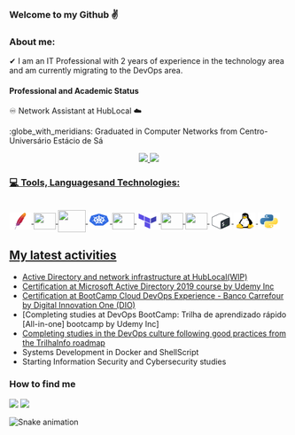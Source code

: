 ###  Welcome to my Github ✌️

### About me:

✔ I am an IT Professional with 2 years of experience in the technology area and am currently migrating to the DevOps area.

#### Professional and Academic Status

:infinity: Network Assistant at HubLocal :cloud:

:globe\_with\_meridians: Graduated in Computer Networks from Centro-Universário Estácio de Sá


<div align="center">
  <a href="https://github.com/ninomunich">
  <img height="180em" src="https://github-readme-stats-git-masterrstaa-rickstaa.vercel.app/api?username=ninomunich&show_icons=true&theme=gotham&include_all_commits=true&count_private=true"/>
  <img height="180em" src="https://github-readme-stats-git-masterrstaa-rickstaa.vercel.app/api/top-langs/?username=ninomunich&layout=compact&langs_count=7&theme=gotham"/>
</div>


### 💻 Tools, Languages ​​and Technologies:

</div>
 <div style="display: inline_block"><br>
 <img align="center" alt="NMunich-Apache" height="30" width="40" src="https://raw.githubusercontent.com/devicons/devicon/master/icons/apache/apache-original.svg">
 <img align="center" height="30" width="40" src="https://cdn.jsdelivr.net/gh/devicons/devicon/icons/git/git-original.svg">
 <img align="center" height="40" width="50" src="https://cdn.jsdelivr.net/gh/devicons/devicon/icons/docker/docker-original.svg">
 <img align="center" alt="NMunich-Kubernetes" height="30" width="40" src="https://raw.githubusercontent.com/cncf/artwork/main/projects/kubernetes/icon/color/kubernetes-icon-color.svg">
 <img align="center" height="30" width="40" src="https://cdn.jsdelivr.net/gh/devicons/devicon/icons/vagrant/vagrant-original.svg">
 <img align="center" alt="NMunich-Terraform" height="30" width="40" src="https://raw.githubusercontent.com/devicons/devicon/master/icons/terraform/terraform-original.svg">
 <img align="center" height="30" width="40" src="https://cdn.jsdelivr.net/gh/devicons/devicon/icons/visualstudio/visualstudio-plain.svg">
 <img align="center" height="30" width="40" src="https://cdn.jsdelivr.net/gh/devicons/devicon/icons/ansible/ansible-original.svg">
 <img align="center" alt="NMunich-Bash" height="30" width="40" src="https://raw.githubusercontent.com/devicons/devicon/master/icons/bash/bash-original.svg">
 <img align="center" alt="NMunich-Linux" height="30" width="40" src="https://raw.githubusercontent.com/devicons/devicon/master/icons/linux/linux-original.svg">
 <img align="center" alt="NMunich-Python" height="30" width="40" src="https://raw.githubusercontent.com/devicons/devicon/master/icons/python/python-original.svg">

## My latest activities
* [Active Directory and network infrastructure at HubLocal(WIP)](https://hublocal.com.br/)
* [Certification at Microsoft Active Directory 2019 course by Udemy Inc](https://www.udemy.com/certificate/UC-56cc493e-b737-471d-ae84-331091db5fdb/)
* [Certification at BootCamp Cloud DevOps Experience - Banco Carrefour by Digital Innovation One (DIO)](https://hermes.dio.me/certificates/D7F89F4B.pdf?_gl=1*1j9y1s9*_gcl_aw*R0NMLjE3MTAwMDUzODAuQ2owS0NRaUFyckN2QmhDTkFSSXNBT2tBR2NYMEZLbjRvTFktV28wUWUtWjdKUjFBdGRBYi1zOTB0dTd4X05oc0RmTWF6NzVsNml2SFVPa2FBdE5YRUFMd193Y0I.*_gcl_au*MTA4MjExNTk2Ni4xNzEwMDA1Mzc5)
* [Completing studies at DevOps BootCamp: Trilha de aprendizado rápido [All-in-one] bootcamp by Udemy Inc]
* [Completing studies in the DevOps culture following good practices from the TrilhaInfo roadmap](https://trilha.info/roadmap/devops)
* Systems Development in Docker and ShellScript
* Starting Information Security and Cybersecurity studies
  
### How to find me

<div> 
  <a href="https://www.linkedin.com/in/ninomunich" target="_blank"><img src="https://img.shields.io/badge/-LinkedIn-%230077B5?style=for-the-badge&logo=linkedin&logoColor=white" target="_blank"></a>
  <a href = "mailto:lucaaraujor@gmail.com"><img src="https://img.shields.io/badge/-Gmail-%23333?style=for-the-badge&logo=gmail&logoColor=white" target="_blank"></a>

  ![Snake animation](https://github.com/danielbped/danielbped/blob/output/github-contribution-grid-snake.svg)
</div>

